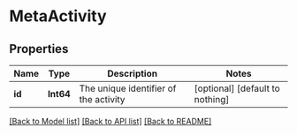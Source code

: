 # MetaActivity


## Properties
Name | Type | Description | Notes
------------ | ------------- | ------------- | -------------
**id** | **Int64** | The unique identifier of the activity | [optional] [default to nothing]


[[Back to Model list]](../README.md#models) [[Back to API list]](../README.md#api-endpoints) [[Back to README]](../README.md)


